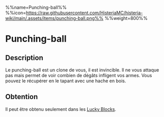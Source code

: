 %%name=Punching-ball%%
%%icon=https://raw.githubusercontent.com/HisteriaMC/histeria-wiki/main/.assets/items/punching-ball.png%%
%%weight=800%%

# Punching-ball

## Description
Le punching-ball est un clone de vous, il est invincible. Il ne vous attaque pas mais permet de voir combien de dégâts infligent vos armes.
Vous pouvez le récupérer en le tapant avec une hache en bois.

## Obtention 
Il peut être obtenu seulement dans les [Lucky Blocks](https://histeria.fr/wiki/3-1-utilitaire-principal/lucky-block).

